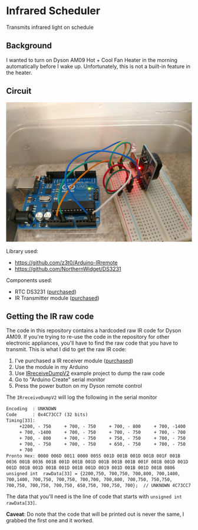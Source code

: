 # Infrared Scheduler

Transmits infrared light on schedule

## Background

I wanted to turn on Dyson AM09 Hot + Cool Fan Heater in the morning automatically before I wake up. Unfortunately, this is not a built-in feature in the heater.

## Circuit

![](./circuit-photo.jpg)

Library used:
- https://github.com/z3t0/Arduino-IRremote
- https://github.com/NorthernWidget/DS3231

Components used:
- RTC DS3231 ([purchased](https://www.ebay.co.uk/itm/DS3231-AT24C32-I2C-Precision-Real-Time-Clock-Memory-Module-for-Arduino/202481326337))
- IR Transmitter module ([purchased](https://www.ebay.co.uk/itm/KY-005-Infrared-LED-Module-Transmitter-IR-5mm-Remote-Arduino-PI-Pic-ARM/232935178650))

## Getting the IR raw code

The code in this repository contains a hardcoded raw IR code for Dyson AM09. If you're trying to re-use the code in the repository for other electronic appliances, you'll have to find the raw code that you have to transmit. This is what I did to get the raw IR code:
1. I've purchased a IR receiver module ([purchased](https://www.ebay.co.uk/itm/KY-022-Infrared-Receiver-Sensor-Module-Detector-IR-TSOP1838-37-9kHz-Arduino-Pic/232749508970))
2. Use the module in my Arduino
3. Use [IRreceiveDumpV2](https://github.com/z3t0/Arduino-IRremote/blob/master/examples/IRreceiveDumpV2/IRreceiveDumpV2.ino) example project to dump the raw code
4. Go to "Arduino Create" serial monitor
5. Press the power button on my Dyson remote control

The `IRreceiveDumpV2` will log the following in the serial monitor

```
Encoding  : UNKNOWN
Code      : 0x4C73CC7 (32 bits)
Timing[33]: 
     +2200, - 750     + 700, - 750     + 700, - 800     + 700, -1400
     + 700, -1400     + 700, - 750     + 700, - 750     + 700, - 700
     + 700, - 800     + 700, - 750     + 750, - 750     + 700, - 750
     + 700, - 750     + 700, - 750     + 650, - 750     + 700, - 750
     + 700
Pronto Hex: 0000 006D 0011 0000 0055 001D 001B 001D 001B 001F 001B 0036 001B 0036 001B 001D 001B 001D 001B 001B 001B 001F 001B 001D 001D 001D 001B 001D 001B 001D 001B 001D 0019 001D 001B 001D 001B 0806 
unsigned int  rawData[33] = {2200,750, 700,750, 700,800, 700,1400, 700,1400, 700,750, 700,750, 700,700, 700,800, 700,750, 750,750, 700,750, 700,750, 700,750, 650,750, 700,750, 700};  // UNKNOWN 4C73CC7
```

The data that you'll need is the line of code that starts with `unsigned int  rawData[33]`.

**Caveat**: Do note that the code that will be printed out is never the same, I grabbed the first one and it worked.
